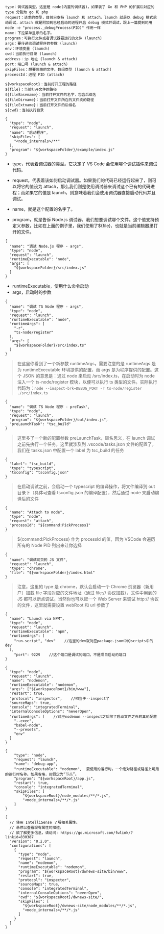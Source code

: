 ```
type：调试器类型。这里是 node(内置的调试器)，如果装了 Go 和 PHP 的扩展后对应的 type 分别为 go 和 php
request：请求的类型，目前只支持 launch 和 attach。launch 就是以 debug 模式启动调试，attach 就是附加到已经启动的进程开启 debug 模式并调试，跟上一篇提到的用 node -e "process._debugProcess(PID)" 作用一样
name：下拉菜单显示的名字。
program：可执行文件或者调试器要运行的文件 (launch)
args：要传递给调试程序的参数 (launch)
env：环境变量 (launch)
cwd：当前执行目录 (launch)
address：ip 地址 (launch & attach)
port：端口号 (launch & attach)
skipFiles：想要忽略的文件，数组类型 (launch & attach)
processId：进程 PID (attach)
```
```
${workspaceRoot}：当前打开工程的路径
${file}：当前打开文件的路径
${fileBasename}：当前打开文件的名字，包含后缀名
${fileDirname}：当前打开文件所在的文件夹的路径
${fileExtname}：当前打开文件的后缀名
${cwd}：当前执行目录
```
```
{
  "type": "node",
  "request": "launch",
  "name": "启动程序",
  "skipFiles": [
    "<node_internals>/**"
  ],
  "program": "${workspaceFolder}/example/index.js"
}
```
- type，代表着调试器的类型。它决定了 VS Code 会使用哪个调试插件来调试代码。

- request，代表着该如何启动调试器。如果我们的代码已经运行起来了，则可以将它的值设为 attach，那么我们则是使用调试器来调试这个已有的代码进程；而如果它的值是 launch，则意味着我们会使用调试器直接启动代码并且调试。

-  name，就是这个配置的名字了。

- program，就是告诉 Node.js 调试器，我们想要调试哪个文件。这个值支持预定义参数，比如在上面的例子里，我们使用了${file}，也就是当前编辑器里打开的文件。

```
{
  "name": "调试 Node.js 程序 - args",
  "type": "node",
  "request": "launch",
  "runtimeExecutable": "node",
  "args": [
    "${workspaceFolder}/src/index.js"
  ]
}
```
- runtimeExecutable，使用什么命令启动
- args，启动时的参数
```
{
  "name": "调试 TS Node 程序 - args",
  "type": "node",
  "request": "launch",
  "runtimeExecutable": "node",
  "runtimeArgs": [
    "-r",
    "ts-node/register"
  ],
  "args": [
    "${workspaceFolder}/src/index.ts"
  ]
}
```
> 在这里你看到了一个新参数 runtimeArgs，需要注意的是 runtimeArgs 是为 runtimeExecutable 环境提供的配置，而 args 是为程序提供的配置。这个 JSON 的意思是：通过 node 来启动 /src/index.ts，在启动时为 node 注入一个 ts-node/register 模块，以便可以执行 ts 类型的文件。实际执行代码为：`node --inspect-brk=DEBUG_PORT -r ts-node/register ./src/index.ts
`
```
{
  "name": "调试 TS Node 程序 - preTask",
  "type": "node",
  "request": "launch",
  "program": "${workspaceFolder}/out/index.js",
  "preLaunchTask": "tsc_build"
}
```
> 这里多了一个新的配置参数 preLaunchTask，顾名思义，在 launch 调试之前先执行一个任务，这里就涉及到 .vscode/tasks.json 文件的配置了，我们在 tasks.json 中配置一个 label 为 tsc_build 的任务
```
{
  "label": "tsc_build",
  "type": "typescript",
  "tsconfig": "tsconfig.json"
}
```
> 在启动调试之前，会启动一个 typescript 的编译操作，将文件编译到 out 目录下（具体可查看 tsconfig.json 的编译配置），然后通过 node 来启动编译后的文件

```
{
  "name": "Attach to node",
  "type": "node",
  "request": "attach",
  "processId": "${command:PickProcess}"
}
```
> ${command:PickProcess} 作为 processId 的值，因为 VSCode 会遍历所有的 Node PID 列出来让你选择
```
{
  "name": "调试网页的 JS 文件",
  "request": "launch",
  "type": "chrome",
  "file": "${workspaceFolder}/index.html"
}
```
> 注意，这里的 type 是 chrome，默认会启动一个 Chrome 浏览器（新用户）加载 file 字段对应的文件地址（通过 file:// 协议加载），文件中用到的 JS 都可以断点调试。当然你也可以起一个 Web Server 来调试 http:// 协议的文件，这里就需要设置 webRoot 和 url 参数了


```
{
  "name": "Launch via NPM",
  "type": "node",
  "request": "launch",
  "runtimeExecutable": "npm",
  "runtimeArgs": [
    "run-script", "dev"    //这里的dev就对应package.json中的scripts中的dev
  ],
    "port": 9229    //这个端口是调试的端口，不是项目启动的端口
}
```
```
{
  "type": "node",
  "request": "launch",
  "name": "nodemon",
  "runtimeExecutable": "nodemon",
  "args": ["${workspaceRoot}/bin/www"],
  "restart": true,
  "protocol": "inspector",    //相当于--inspect了
  "sourceMaps": true,
  "console": "integratedTerminal",
  "internalConsoleOptions": "neverOpen",
  "runtimeArgs": [    //对应nodemon --inspect之后除了启动文件之外的其他配置
    "--exec",
    "babel-node",
    "--presets",
    "env"
  ]
}
```
```
{
    "type": "node",
    "request": "launch",
    "name": "debug-app",
    "runtimeExecutable": "nodemon",  要使用的运行时。一个绝对路径或路径上可用的运行时名称。如果省略，则假定为“节点”。
    "program": "${workspaceRoot}/app.js",
    "restart": true,
    "console": "integratedTerminal",
    "skipFiles": [
        "${workspaceRoot}/node_modules/**/*.js",
        "<node_internals>/**/*.js"
    ]
}
```
```
{
  // 使用 IntelliSense 了解相关属性。 
  // 悬停以查看现有属性的描述。
  // 欲了解更多信息，请访问: https://go.microsoft.com/fwlink/?linkid=830387
  "version": "0.2.0",
  "configurations": [
    {
      "type": "node",
      "request": "launch",
      "name": "nodemon",
      "runtimeExecutable": "nodemon",
      "program": "${workspaceRoot}/dwnews-site/bin/www",
      "restart": true,
      "protocol": "inspector",
      "sourceMaps": true,
      "console": "integratedTerminal",
      "internalConsoleOptions": "neverOpen",
      "cwd": "${workspaceRoot}/dwnews-site/",
      "skipFiles": [
        "${workspaceRoot}/dwnews-site/node_modules/**/*.js",
        "<node_internals>/**/*.js"
      ]
    }
  ]
}
```